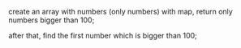 create an array with numbers (only numbers)
with map, return only numbers bigger than 100;


after that, find the first number which is bigger than 100;